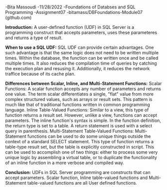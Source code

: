 ###

-Bita Massoudi
-11/28/2022
-Foundations of Databses and SQL Programming
-Assignment07
-bitamass/DBFoundations-Module07 (github.com)

**Introduction:** 
A user-defined function (UDF) in SQL Server is a programming construct that accepts parameters, uses these parameteres and returns a type of result. 

**When to use a SQL UDF:**
SQL UDF can provide certain advantages. One such advantage is that the same logic does not need to be written multiple times. Within the database, the function can be written once and be called multiple times. It also reduces the compilation time of queries by catching the execution plan and resusing it.  Additionally, it reduces the network traffice because of its cache plan.

**Differences between Scalar, Inline, and Multi-Statement Functions:**
Scalar Functions: A scalar function accepts any number of parameters and returns one value. The term scalar differentiates a single, "flat" value from more complex structured values, such as arrays or result sets.  This pattern is much like that of traditional functions written in common programming language.
Inline Table-Valued Functions: Similar to a view, this type of function returns a result set. However, unlike a view, functions can accept parameters. The inline function's syntax is simple. In the function definition, the return type is set to a table. A return statement is used with a select query in parenthesis.
Multi-Statement Table-Valued Functions: Multi-Statement functions can be used to do some unique things outside the context of a standard SELECT statement. This type of function returns a table-type result set, but the table is explicitly constructed in script. This can be used to accomplish one of two things: either to process some very unique logic by assembling a virtual table, or to duplicate the functionality of an inline function in a more verbose and compiled way. 

**Conclusion:**
UDFs in SQL Server programming are constructs that can accept parameters. Scalar function, Inline table-valued functions and Multi-Statement table-valued functions are all User defined functions.



